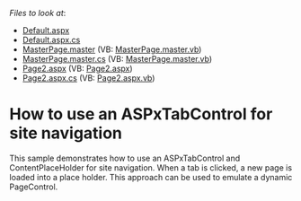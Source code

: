 <!-- default file list -->
*Files to look at*:

* [Default.aspx](./CS/WebSite14/Default.aspx)
* [Default.aspx.cs](./CS/WebSite14/Default.aspx.cs)
* [MasterPage.master](./CS/WebSite14/MasterPage.master) (VB: [MasterPage.master.vb](./VB/WebSite14/MasterPage.master.vb))
* [MasterPage.master.cs](./CS/WebSite14/MasterPage.master.cs) (VB: [MasterPage.master.vb](./VB/WebSite14/MasterPage.master.vb))
* [Page2.aspx](./CS/WebSite14/Page2.aspx) (VB: [Page2.aspx](./VB/WebSite14/Page2.aspx))
* [Page2.aspx.cs](./CS/WebSite14/Page2.aspx.cs) (VB: [Page2.aspx.vb](./VB/WebSite14/Page2.aspx.vb))
<!-- default file list end -->
# How to use an ASPxTabControl for site navigation


<p>This sample demonstrates how to use an ASPxTabControl and ContentPlaceHolder for site navigation. When a tab is clicked, a new page is loaded into a place holder. This approach can be used to emulate a dynamic PageControl.</p>

<br/>


